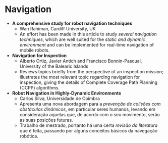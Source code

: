 # Navigation

- **A comprehensive study for robot navigation techniques**
    - Wan Rahiman, Cardiff University, UK
    - An effort has been made in this article to study *several navigation techniques*, which are well suited for the *static and dynamic environment* and can be implemented for real-time navigation of mobile robots.
- **Navigation for Inspection**
    - Alberto Ortiz, Javier Antich and Francisco Bonnin-Pascual, University of the Balearic Islands
    - Reviews topics briefly from the perspective of an inspection mission; illustrates the most relevant topic regarding navigation for inspection, giving the details of Complete Coverage Path Planning (CCPP) algorithms.
- **Robot Navigation in Highly-Dynamic Environments**
    - Carlos Silva, Universidade de Coimbra
    - Apresenta uma nova abordagem para a *prevenção de colisões com obstáculos dinâmicos*, em particular seres humanos, levando em consideração aquelas que, de acordo com o seu movimento, serão as suas posições futuras.
    - Trabalho de mestrado, portanto há uma certa *revisão da literatura* que é feita, passando por alguns conceitos básicos da navegação robótica.
